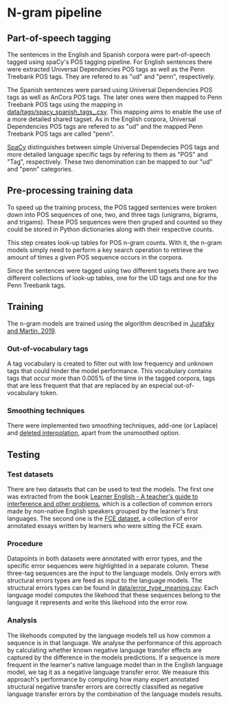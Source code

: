 # N-gram pipeline

## Part-of-speech tagging
The sentences in the English and Spanish corpora were part-of-speech tagged using spaCy's POS tagging pipeline.
For English sentences there were extracted Universal Dependencies POS tags as well as the Penn Treebank POS tags.
They are refered to as "ud" and "penn", respectively.

The Spanish sentences were parsed using Universal Dependencies POS tags as well as AnCora POS tags. The later ones were then mapped to Penn Treebank POS tags using the mapping in [data/tags/spacy_spanish_tags_.csv](data/tags/spacy_spanish_tags_.csv). This mapping aims to enable the use of a more detailed shared tagset. As in the English corpora, Universal Dependencies POS tags are refered to as "ud" and the mapped Penn Treebank POS tags are called "penn".

[SpaCy](https://spacy.io/usage/linguistic-features#pos-tagging) distinguishes between simple Universal Dependecies POS tags and more detailed language specific tags by refering to them as "POS" and "Tag", respectively. These two denomination can be mapped to our "ud" and "penn" categories.

## Pre-processing training data
To speed up the training process, the POS tagged sentences were broken down into POS sequences of one, two, and three tags (unigrams, bigrams, and trigams). These POS sequences were then gruped and counted so they could be stored in Python dictionaries along with their respective counts.

This step creates look-up tables for POS n-gram counts. With it, the n-gram models simply need to perform a key search operation to retrieve the amount of times a given POS sequence occurs in the corpora.

Since the sentences were tagged using two different tagsets there are two different collections of look-up tables, one for the UD tags and one for the Penn Treebank tags.

## Training
The n-gram models are trained using the algorithm described in [Jurafsky and Martin, 2019](https://web.stanford.edu/~jurafsky/slp3/3.pdf).

### Out-of-vocabulary tags
A tag vocabulary is created to filter out with low frequency and unknown tags that could hinder the model performance. This vocabulary contains tags that occur more than 0.005% of the time in the tagged corpora, tags that are less frequent that that are replaced by an especial out-of-vocabulary token.

### Smoothing techniques
There were implemented two smoothing techniques, add-one (or Laplace) and [deleted interpolation](https://web.stanford.edu/~jurafsky/slp3/8.pdf), apart from the unsmoothed option.

## Testing
### Test datasets
There are two datasets that can be used to test the models. The first one was extracted from the book [Learner English - A teacher's guide to interference and other problems](https://books.google.ca/books/about/Learner_English.html?id=6UIuWj9fQfQC), which is a collection of common errors made by non-native English speakers grouped by the learner's first languages. The second one is the [FCE dataset](https://www.aclweb.org/anthology/P11-1019/), a collection of error annotated essays written by learners who were sitting the FCE exam.

### Procedure
Datapoints in both datasets were annotated with error types, and the specific error sequences were highlighted in a separate column. These three-tag sequences are the input to the language models. Only errors with structural errors types are feed as input to the language models. The structural errors types can be found in [data/error_type_meaning.csv](data/error_type_meaning.csv). Each language model computes the likehood that these sequences belong to the language it represents and write this likehood into the error row.

### Analysis
The likehoods computed by the language models tell us how common a sequence is in that language. We analyse the performance of this approach by calculating whether known negative language transfer effects are captured by the difference in the models predictions. If a sequence is more frequent in the learner's native language model than in the English language model, we tag it as a negative language transfer error. We measure this approach's performance by computing how many expert annotated structural negative transfer errors are correctly classified as negative language transfer errors by the combination of the language models results.